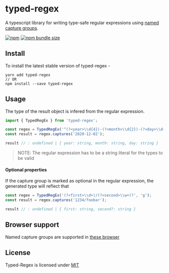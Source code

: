 # typed-regex
A typescript library for writing type-safe regular expressions using [named capture groups](https://github.com/tc39/proposal-regexp-named-groups).

[![npm](https://img.shields.io/npm/v/typed-regex)](https://www.npmjs.com/package/typed-regex)
[![npm bundle size](https://img.shields.io/bundlephobia/minzip/typed-regex)](https://www.npmjs.com/package/typed-regex)



## Install
To install the latest stable version of typed-regex -
```
yarn add typed-regex
// OR
npm install --save typed-regex
```


## Usage
The type of the result object is infered from the regular expression.

```ts
import { TypedRegEx } from 'typed-regex';

const regex = TypedRegEx('^(?<year>\\d{4})-(?<month>\\d{2})-(?<day>\\d{2})$', 'g');
const result = regex.captures('2020-12-02');

result // : undefined | { year: string, month: string, day: string }
```

> NOTE: The regular expression has to be a string literal for the types to be valid


#### Optional properties
If the capture group is marked as optional in the regular expression, the generated type will reflect that

```ts
const regex = TypedRegEx('(?<first>\\d+)/(?<second>\\w+)?', 'g');
const result = regex.captures('1234/foobar');

result // : undefined | { first: string, second?: string }
```


## Browser support
Named capture groups are supported in [these browser](https://caniuse.com/mdn-javascript_builtins_regexp_named_capture_groups)



## License
Typed-Regex is licensed under [MIT](./LICENSE)

